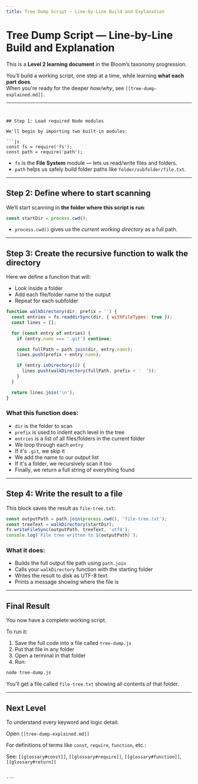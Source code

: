 ```yaml
---
title: Tree Dump Script — Line-by-Line Build and Explanation
```

# Tree Dump Script — Line-by-Line Build and Explanation

This is a **Level 2 learning document** in the Bloom’s taxonomy progression.

You’ll build a working script, one step at a time, while learning **what each part does**.  
When you're ready for the deeper *how/why*, see `[[tree-dump-explained.md]]`.

---
```


## Step 1: Load required Node modules

We'll begin by importing two built-in modules:

```js
const fs = require('fs');
const path = require('path');
````

* `fs` is the **File System** module — lets us read/write files and folders.
* `path` helps us safely build folder paths like `folder/subfolder/file.txt`.

---

## Step 2: Define where to start scanning

We’ll start scanning in **the folder where this script is run**:

```js
const startDir = process.cwd();
```

* `process.cwd()` gives us the *current working directory* as a full path.

---

## Step 3: Create the recursive function to walk the directory

Here we define a function that will:

* Look inside a folder
* Add each file/folder name to the output
* Repeat for each subfolder

```js
function walkDirectory(dir, prefix = '') {
  const entries = fs.readdirSync(dir, { withFileTypes: true });
  const lines = [];

  for (const entry of entries) {
    if (entry.name === '.git') continue;

    const fullPath = path.join(dir, entry.name);
    lines.push(prefix + entry.name);

    if (entry.isDirectory()) {
      lines.push(walkDirectory(fullPath, prefix + '  '));
    }
  }

  return lines.join('\n');
}
```

### What this function does:

* `dir` is the folder to scan
* `prefix` is used to indent each level in the tree
* `entries` is a list of all files/folders in the current folder
* We loop through each `entry`
* If it's `.git`, we skip it
* We add the name to our output list
* If it's a folder, we recursively scan it too
* Finally, we return a full string of everything found

---

## Step 4: Write the result to a file

This block saves the result as `file-tree.txt`:

```js
const outputPath = path.join(process.cwd(), 'file-tree.txt');
const treeText = walkDirectory(startDir);
fs.writeFileSync(outputPath, treeText, 'utf8');
console.log(`File tree written to ${outputPath}`);
```

### What it does:

* Builds the full output file path using `path.join`
* Calls your `walkDirectory` function with the starting folder
* Writes the result to disk as UTF-8 text
* Prints a message showing where the file is

---

## Final Result

You now have a complete working script.

To run it:

1. Save the full code into a file called `tree-dump.js`
2. Put that file in any folder
3. Open a terminal in that folder
4. Run:

```bash
node tree-dump.js
```

You’ll get a file called `file-tree.txt` showing all contents of that folder.

---

##  Next Level

To understand every keyword and logic detail:

Open `[[tree-dump-explained.md]]`

For definitions of terms like `const`, `require`, `function`, etc.:

See: `[[glossary#const]]`, `[[glossary#require]]`, `[[glossary#function]]`, `[[glossary#return]]`

```

---